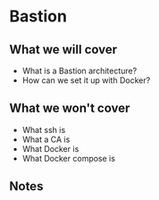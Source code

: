 # Bastion

## What we will cover

- What is a Bastion architecture?
- How can we set it up with Docker?

## What we won't cover

- What ssh is
- What a CA is
- What Docker is
- What Docker compose is

## Notes
